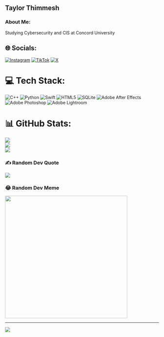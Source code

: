 ## Taylor Thimmesh

### About Me:
Studying Cybersecurity and CIS at Concord University

## 🌐 Socials:
[![Instagram](https://img.shields.io/badge/Instagram-%23E4405F.svg?logo=Instagram&logoColor=white)](https://instagram.com/taylorthimmesh) [![TikTok](https://img.shields.io/badge/TikTok-%23000000.svg?logo=TikTok&logoColor=white)](https://tiktok.com/@wasdtaylor) [![X](https://img.shields.io/badge/X-black.svg?logo=X&logoColor=white)](https://x.com/wasdtaylor) 

# 💻 Tech Stack:
![C++](https://img.shields.io/badge/c++-%2300599C.svg?style=for-the-badge&logo=c%2B%2B&logoColor=white) ![Python](https://img.shields.io/badge/python-3670A0?style=for-the-badge&logo=python&logoColor=ffdd54) ![Swift](https://img.shields.io/badge/swift-F54A2A?style=for-the-badge&logo=swift&logoColor=white) ![HTML5](https://img.shields.io/badge/html5-%23E34F26.svg?style=for-the-badge&logo=html5&logoColor=white) ![SQLite](https://img.shields.io/badge/sqlite-%2307405e.svg?style=for-the-badge&logo=sqlite&logoColor=white) ![Adobe After Effects](https://img.shields.io/badge/Adobe%20After%20Effects-9999FF.svg?style=for-the-badge&logo=Adobe%20After%20Effects&logoColor=white) ![Adobe Photoshop](https://img.shields.io/badge/adobe%20photoshop-%2331A8FF.svg?style=for-the-badge&logo=adobe%20photoshop&logoColor=white) ![Adobe Lightroom](https://img.shields.io/badge/Adobe%20Lightroom-31A8FF.svg?style=for-the-badge&logo=Adobe%20Lightroom&logoColor=white)
# 📊 GitHub Stats:
![](https://github-readme-stats.vercel.app/api?username=TThimmesh&theme=dark&hide_border=false&include_all_commits=false&count_private=false)<br/>
![](https://github-readme-streak-stats.herokuapp.com/?user=TThimmesh&theme=dark&hide_border=false)<br/>
![](https://github-readme-stats.vercel.app/api/top-langs/?username=TThimmesh&theme=dark&hide_border=false&include_all_commits=false&count_private=false&layout=compact)

### ✍️ Random Dev Quote
![](https://quotes-github-readme.vercel.app/api?type=horizontal&theme=radical)

### 😂 Random Dev Meme
<img src='https://randommeme-five.vercel.app/' style="height: 400px;"/>

---
[![](https://visitcount.itsvg.in/api?id=TThimmesh&icon=0&color=10)](https://visitcount.itsvg.in)

<!-- Proudly created with GPRM ( https://gprm.itsvg.in ) -->
